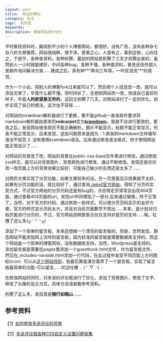 ```yaml
---
layout: post
title:  网站折腾记
category: 生活
tags:  有所思
keywords: 
description: 博客网站进行优化
---
```


平时查找资料时，翻阅到不少的个人博客网站，都很好。没有广告，没有各种杂七杂八的文章推荐，网站很纯粹，很干净。爱美之心，人皆有之，看到这些，心向往之，于是乎，各种查资料，各种折腾，最初的网站是折腾了三天才折腾出来的，虽然别人一小时就能建好，中间各种bug，各种不懂，各种查资料，甚至还向外国人发邮件询问解决方案……建成之后，真有种**“两句三年得，一吟双泪流”**的感觉。

作为一个小白，把别人的博客fork过来就可以了，然后把个人信息改一改，就可以添加文章了，毕竟什么都不懂，但时间长了，总想把网站改一改，改成自己喜欢的样子，毕竟**人的欲望是无穷的**，这回又折腾了几天，对网站进行了一定的优化，初步实现了自己的想法，这次也不容易……

对网站的mrakdown解析器进行了更换，要不是github一直发邮件要求将markdown解析器由原来的**redcarpet**变为<a href="http://kramdown.gettalong.org/quickref.html" target="_blank"><b>kramdown</b></a>，我是不会进行更改的，更改之后，发现网站很多网页不能正确解析，图片不能显示，标题不能正常显示，列表不能正常显示，后来发现，这些问题原来是因为：1.原来的markdown文件编写语法不规范 2. 没有使用kramdown语法。后来通过修改语法格式，终于使得网站能正常显示了……


对网站的背景改了改，网站的背景在public-css-base文件里进行修改，通过修改css样式，就可以对背景图片、背景颜色进行修改，通过不断修改，发现还是仅仅改一改页面上方的背景效果比较好，可能自己缺少的东西还是太多了……

对网页文章实现了分页功能，如果文章较多的话，在一页里面显示效果就不太好，如果有分页功能的话，就比较好了，通过查询<a href="http://jekyll.bootcss.com/" target="_blank"> Jekyll官方网站</a>，得知了分页的实现方式，不过官方网站的分页代码还是有bug的，点击特定页常常会出现404页面，通过查看404页面的url，发现url中间增加了一部分,后来通过替换，终于正常了。当然，对于官方的代码，通过修改一些样式，可以使分页页码显示的友好方便，官方的样式显示页码太大，并且对当前页面数字不突出……本来，是计划对归档页面进行分页的，不过，官方网站说明里表示仅仅支持对首页的支持……唉，吐槽了这么多(╥╯^╰╥)

添加了一个简单的留言板，本来还想做一个漂亮的留言板的，但是，忽然发现，静态网站不能添加网上流传的留言板，因为标准的留言板是需要数据库支持的，而这个网站是一个简单的博客网站，没有数据库支持，当然，Wordpress是支持的。添加留言板是需要在pages里添加一个guestbook.html文件，作为留言板文件，然后在_includes-navside.html添加一行代码，在此过程中发现不同页面上方的图标(icon）可以从<a href="http://www.mediawikibootstrapskin.co.uk/index.php?title=Icons_Sets" target="_blank">这个网站找到</a>，到最后算是凑合着弄了一个留言板，实现了留言板最简单的功能-可以留言……欢迎吐槽 ╮(╯▽╰)╭

在修改网站的同时，对多说的评论框进行了优化，添加了背景图片，修改了文字，修改了头像的显示方式，具体方法请查看参考资料。

折腾了这么多，发现真是**隔行如隔山……**

## 参考资料

【1】[如何修改多说评论的背景](http://9iphp.com/opensystem/wordpress/858.html)

【2】[多说评论框各种CSS自定义设置问题收集](http://yusi123.com/2689.html)




